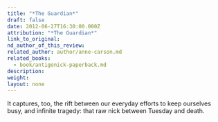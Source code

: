 ```yaml
---
title: "*The Guardian*"
draft: false
date: 2012-06-27T16:30:00.000Z
attribution: "*The Guardian*"
link_to_original:
nd_author_of_this_review:
related_author: author/anne-carson.md
related_books:
  - book/antigonick-paperback.md
description:
weight:
layout: none
---
```

It captures, too, the rift between our everyday efforts to keep ourselves busy, and infinite tragedy: that raw nick between Tuesday and death.

